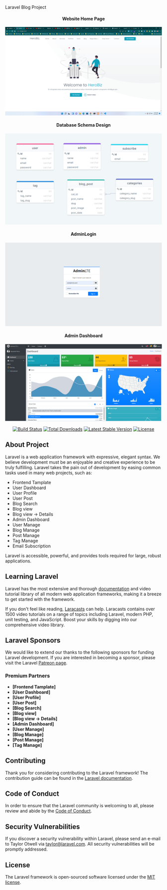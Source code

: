 <p>Laravel Blog Project<p>
<div align="center">
<h4>Website Home Page</h4>
<img src= "public/screenshort/homepage.png" alt="Build Status">
<h4>Database Schema Design</h4>
<img src= "public/screenshort/databaseschema.png" alt="Database Schema Design">
<h4>AdminLogin</h4>
<img src= "public/screenshort/login.png" alt="Build Status">
<h4>Admin Dashboard</h4>
<img src= "public/screenshort/dashboard.png" alt="Build Status">
</div>

<p align="center">
<a href="https://travis-ci.org/laravel/framework"><img src= "https://travis-ci.org/laravel/framework.svg" alt="Build Status"></a>
<a href="https://packagist.org/packages/laravel/framework"><img src= "https://img.shields.io/packagist/dt/laravel/framework" alt="Total Downloads"></a>
<a href="https://packagist.org/packages/laravel/framework"><img src= "https://img.shields.io/packagist/v/laravel/framework" alt="Latest Stable Version"></a>
<a href="https://packagist.org/packages/laravel/framework"><img src= "https://img.shields.io/packagist/l/laravel/framework" alt="License"></a>
</p>

## About Project

Laravel is a web application framework with expressive, elegant syntax. We believe development must be an enjoyable and creative experience to be truly fulfilling. Laravel takes the pain out of development by easing common tasks used in many web projects, such as:

-   Frontend Tamplate
-   User Dashboard
-   User Profile
-   User Post
-   Blog Search
-   Blog view
-   Blog view -> Details
-   Admin Dashboard
-   User Manage
-   Blog Manage
-   Post Manage
-   Tag Manage
-   Email Subscription

Laravel is accessible, powerful, and provides tools required for large, robust applications.

## Learning Laravel

Laravel has the most extensive and thorough [documentation](https://laravel.com/docs) and video tutorial library of all modern web application frameworks, making it a breeze to get started with the framework.

If you don't feel like reading, [Laracasts](https://laracasts.com) can help. Laracasts contains over 1500 video tutorials on a range of topics including Laravel, modern PHP, unit testing, and JavaScript. Boost your skills by digging into our comprehensive video library.

## Laravel Sponsors

We would like to extend our thanks to the following sponsors for funding Laravel development. If you are interested in becoming a sponsor, please visit the Laravel [Patreon page](https://patreon.com/taylorotwell).

### Premium Partners

-   **[Frontend Tamplate]**
-   **[User Dashboard]**
-   **[User Profile]**
-   **[User Post]**
-   **[Blog Search]**
-   **[Blog view]**
-   **[Blog view -> Details]**
-   **[Admin Dashboard]**
-   **[User Manage]**
-   **[Blog Manage]**
-   **[Post Manage]**
-   **[Tag Manage]**

## Contributing

Thank you for considering contributing to the Laravel framework! The contribution guide can be found in the [Laravel documentation](https://laravel.com/docs/contributions).

## Code of Conduct

In order to ensure that the Laravel community is welcoming to all, please review and abide by the [Code of Conduct](https://laravel.com/docs/contributions#code-of-conduct).

## Security Vulnerabilities

If you discover a security vulnerability within Laravel, please send an e-mail to Taylor Otwell via [taylor@laravel.com](mailto:taylor@laravel.com). All security vulnerabilities will be promptly addressed.

## License

The Laravel framework is open-sourced software licensed under the [MIT license](https://opensource.org/licenses/MIT).

